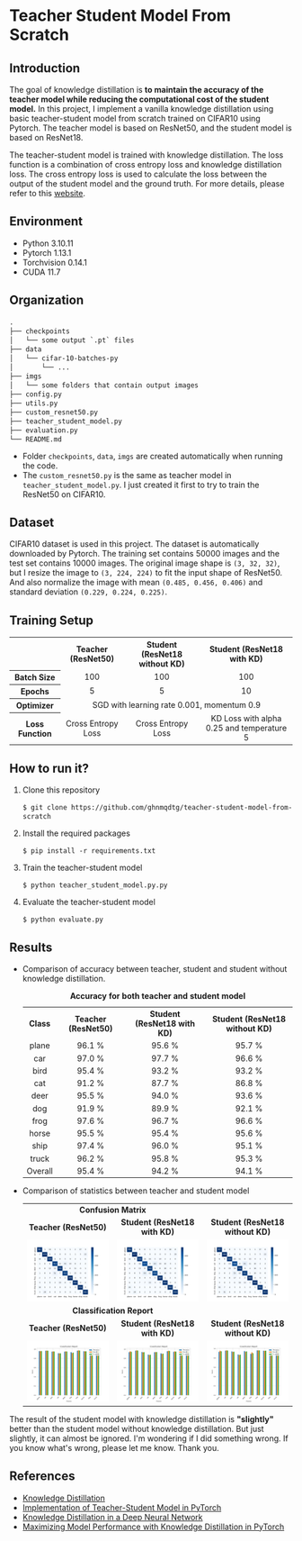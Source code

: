 # Teacher Student Model From Scratch
## Introduction
The goal of knowledge distillation is **to maintain the accuracy of the teacher model while reducing the computational cost of the student model.** In this project, I implement a vanilla knowledge distillation using basic teacher-student model from scratch trained on CIFAR10 using Pytorch. The teacher model is based on ResNet50, and the student model is based on ResNet18.

The teacher-student model is trained with knowledge distillation. The loss function is a combination of cross entropy loss and knowledge distillation loss. The cross entropy loss is used to calculate the loss between the output of the student model and the ground truth. For more details, please refer to this [website](https://intellabs.github.io/distiller/knowledge_distillation.html).

## Environment
- Python 3.10.11
- Pytorch 1.13.1
- Torchvision 0.14.1
- CUDA 11.7

## Organization

```
.
├── checkpoints
│   └── some output `.pt` files
├── data
│   └── cifar-10-batches-py
│       └── ...
├── imgs
│   └── some folders that contain output images
├── config.py
├── utils.py
├── custom_resnet50.py
├── teacher_student_model.py
├── evaluation.py
└── README.md
```

- Folder `checkpoints`, `data`, `imgs` are created automatically when running the code.
- The `custom_resnet50.py` is the same as teacher model in `teacher_student_model.py`. I just created it first to try to train the ResNet50 on CIFAR10.

## Dataset
CIFAR10 dataset is used in this project. The dataset is automatically downloaded by Pytorch. The training set contains 50000 images and the test set contains 10000 images. The original image shape is `(3, 32, 32)`, but I resize the image to `(3, 224, 224)` to fit the input shape of ResNet50. And also normalize the image with mean `(0.485, 0.456, 0.406)` and standard deviation `(0.229, 0.224, 0.225)`.

## Training Setup

<table align="center" style="text-align:center">
  <tr>
    <th style="text-align:center;"><b></b></th>
    <th style="text-align:center;"><b>Teacher (ResNet50)</b></th>
    <th style="text-align:center;"><b>Student (ResNet18 without KD)</b></th>
    <th style="text-align:center;"><b>Student (ResNet18 with KD)</b></th>
  </tr>
  <tr>
    <th>Batch Size</th>
    <td>100</td>
    <td>100</td>
    <td>100</td>
  </tr>
  <tr>
    <th>Epochs</th>
    <td>5</td>
    <td>5</td>
    <td>10</td>
  </tr>
  <tr>
    <th>Optimizer</th>
    <td colspan="3">SGD with learning rate 0.001, momentum 0.9</td>
  </tr>
  <tr>
    <th>Loss Function</th>
    <td>Cross Entropy Loss</td>
    <td>Cross Entropy Loss</td>
    <td>KD Loss with alpha 0.25 and temperature 5</td>
  </tr>
</table>

## How to run it?

1. Clone this repository

    ```
    $ git clone https://github.com/ghnmqdtg/teacher-student-model-from-scratch
    ```

2. Install the required packages

    ```
    $ pip install -r requirements.txt
    ```

3. Train the teacher-student model

    ```
    $ python teacher_student_model.py.py
    ```

4. Evaluate the teacher-student model

    ```
    $ python evaluate.py
    ```

## Results
- Comparison of accuracy between teacher, student and student without knowledge distillation.

  <table width="50%" align="center" style="text-align:center">
    <caption><b>Accuracy for both teacher and student model</b></caption>
    <tr>
      <th style="text-align:center;">Class</th>
      <th style="text-align:center;">Teacher (ResNet50)</th>
      <th style="text-align:center;">Student (ResNet18 with KD)</th>
      <th style="text-align:center;">Student (ResNet18 without KD)</th>
    </tr>
    <tr>
      <td>plane</td>
      <td>96.1 %</td>
      <td>95.6 %</td>
      <td>95.7 %</td>
    </tr>
    <tr>
      <td>car</td>
      <td>97.0 %</td>
      <td>97.7 %</td>
      <td>96.6 %</td>
    </tr>
    <tr>
      <td>bird</td>
      <td>95.4 %</td>
      <td>93.2 %</td>
      <td>93.2 %</td>
    </tr>
    <tr>
      <td>cat</td>
      <td>91.2 %</td>
      <td>87.7 %</td>
      <td>86.8 %</td>
    </tr>
    <tr>
      <td>deer</td>
      <td>95.5 %</td>
      <td>94.0 %</td>
      <td>93.6 %</td>
    </tr>
    <tr>
      <td>dog</td>
      <td>91.9 %</td>
      <td>89.9 %</td>
      <td>92.1 %</td>
    </tr>
    <tr>
      <td>frog</td>
      <td>97.6 %</td>
      <td>96.7 %</td>
      <td>96.6 %</td>
    </tr>
    <tr>
      <td>horse</td>
      <td>95.5 %</td>
      <td>95.4 %</td>
      <td>95.6 %</td>
    </tr>
    <tr>
      <td>ship</td>
      <td>97.4 %</td>
      <td>96.0 %</td>
      <td>95.1 %</td>
    </tr>
    <tr>
      <td>truck</td>
      <td>96.2 %</td>
      <td>95.8 %</td>
      <td>95.3 %</td>
    </tr>
    <tr>
      <td>Overall</td>
      <td>95.4 %</td>
      <td>94.2 %</td>
      <td>94.1 %</td>
    </tr>
  </table>


- Comparison of statistics between teacher and student model

  <table align="center" width="100%" border="0">
    <tr>
        <td colspan="2" style="text-align:center; font-size:14px;"><b>Confusion Matrix<b></td>
    </tr>
    <tr>
        <td width="33%" style="text-align:center;font-size:14px;"><b>Teacher (ResNet50)<b></td>
        <td width="33%" style="text-align:center;font-size:14px;"><b>Student (ResNet18 with KD)<b></td>
        <td width="33%" style="text-align:center;font-size:14px;"><b>Student (ResNet18 without KD)<b></td>
    </tr>
    <tr>
        <td><img src="imgs/teacher/confusion_matrix.png"></img></td>
        <td><img src="imgs/student/confusion_matrix.png"></img></td>
        <td><img src="imgs/custom_resnet18/confusion_matrix.png"></img></td>
    </tr>
    <tr>
        <td colspan="2" style="text-align:center; font-size:14px;"><b>Classification Report<b></td>
    </tr>
    <tr>
        <td width="33%" style="text-align:center;font-size:14px;"><b>Teacher (ResNet50)<b></td>
        <td width="33%" style="text-align:center;font-size:14px;"><b>Student (ResNet18 with KD)<b></td>
        <td width="33%" style="text-align:center;font-size:14px;"><b>Student (ResNet18 without KD)<b></td>
    </tr>
    <tr>
        <td><img src="imgs/teacher/classification_report.png"></img></td>
        <td><img src="imgs/student/classification_report.png"></img></td>
        <td><img src="imgs/custom_resnet18/classification_report.png"></img></td>
    </tr>
  </table>

The result of the student model with knowledge distillation is **"slightly"** better than the student model without knowledge distillation. But just slightly, it can almost be ignored. I'm wondering if I did something wrong. If you know what's wrong, please let me know. Thank you.

## References
- [Knowledge Distillation](https://intellabs.github.io/distiller/knowledge_distillation.html)
- [Implementation of Teacher-Student Model in PyTorch](https://abdulkaderhelwan.medium.com/implementation-of-teacher-student-model-in-pytorch-a1195734dd08)
- [Knowledge Distillation in a Deep Neural Network](https://medium.com/analytics-vidhya/knowledge-distillation-in-a-deep-neural-network-c9dd59aff89b)
- [Maximizing Model Performance with Knowledge Distillation in PyTorch](https://medium.com/artificialis/maximizing-model-performance-with-knowledge-distillation-in-pytorch-12b3960a486a)
